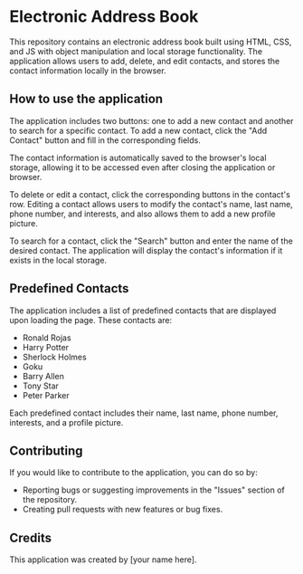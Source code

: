 # Electronic Address Book

This repository contains an electronic address book built using HTML, CSS, and JS with object manipulation and local storage functionality. The application allows users to add, delete, and edit contacts, and stores the contact information locally in the browser.

## How to use the application

The application includes two buttons: one to add a new contact and another to search for a specific contact. To add a new contact, click the "Add Contact" button and fill in the corresponding fields.

The contact information is automatically saved to the browser's local storage, allowing it to be accessed even after closing the application or browser.

To delete or edit a contact, click the corresponding buttons in the contact's row. Editing a contact allows users to modify the contact's name, last name, phone number, and interests, and also allows them to add a new profile picture.

To search for a contact, click the "Search" button and enter the name of the desired contact. The application will display the contact's information if it exists in the local storage.

## Predefined Contacts

The application includes a list of predefined contacts that are displayed upon loading the page. These contacts are:

- Ronald Rojas
- Harry Potter
- Sherlock Holmes
- Goku
- Barry Allen
- Tony Star
- Peter Parker

Each predefined contact includes their name, last name, phone number, interests, and a profile picture.

## Contributing

If you would like to contribute to the application, you can do so by:

- Reporting bugs or suggesting improvements in the "Issues" section of the repository.
- Creating pull requests with new features or bug fixes.

## Credits

This application was created by [your name here].
